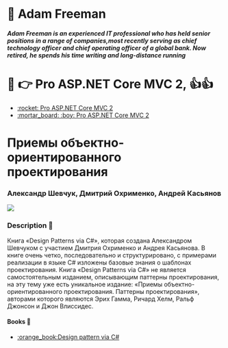 # :man: Adam Freeman 
##### Adam Freeman is an experienced IT professional who has held senior positions in a range of companies,most recently serving as chief technology officer and chief operating officer of a global bank. Now retired, he spends his time writing and long-distance running
# :book:  :point_right: Pro ASP.NET Core MVC 2, :thumbsup::thumbsup:
<ul>
<li><a href="https://www.apress.com/br/book/9781484231494">:rocket: Pro ASP.NET Core MVC 2</a>
 <li><a href="http://sd.blackball.lv/library/Pro_ASP.Net_Core_MVC_(2016).pdf">:mortar_board: :boy: Pro ASP.NET Core MVC 2</a>
</ul>
<h1>Приемы объектно-ориентированного проектирования</h1>
<h3>Александр Шевчук, Дмитрий Охрименко, Андрей Касьянов</h3>
<p align="Left"><img src="https://images.springer.com/sgw/books/medium/9781484203972.jpg" ></p>

### Description :pushpin:
Книга «Design Patterns via C#», которая создана Александром Шевчуком с участием Дмитрия Охрименко и Андрея Касьянова. В книге очень четко, последовательно и структурировано, с примерами реализации в языке C# изложены базовые знания о шаблонах проектирования.
Книга «Design Patterns via C#» не является самостоятельным изданием, описывающим паттерны проектирования, на эту тему уже есть уникальное издание: «Приемы объектно-ориентированного проектирования. Паттерны проектирования», авторами которого являются Эрих Гамма, Ричард Хелм, Ральф Джонсон и Джон Влиссидес.



#### Books :file_folder:
<ul>
<li><a href="https://drive.google.com/open?id=0By1MH5wlD0LhLTByR3NUclhKbjQ">:orange_book:Design pattern via C#</a>
</ul>





